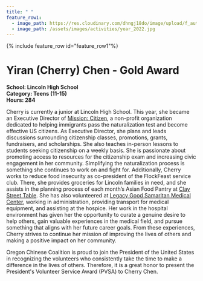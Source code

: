 ```yaml
---
title: " "
feature_row1:
  - image_path: https://res.cloudinary.com/dhngj18do/image/upload/f_auto,q_auto/v1/images/pvsa/2022_Yiran_Chen
  - image_path: /assets/images/activities/year_2022.jpg
---
```


{% include feature_row id="feature_row1"%}

# Yiran (Cherry) Chen - Gold Award

**School: Lincoln High School**  
**Category: Teens (11-15)**  
**Hours: 284**  

Cherry is currently a junior at Lincoln High School. This year, she became an Executive Director of [Mission: Citizen](https://missioncitizen.org/), a non-profit organization dedicated to helping immigrants pass the naturalization test and become effective US citizens. As Executive Director, she plans and leads discussions surrounding citizenship classes, promotions, grants, fundraisers, and scholarships. She also teaches in-person lessons to students seeking citizenship on a weekly basis. She is passionate about promoting access to resources for the citizenship exam and increasing civic engagement in her community. Simplifying the naturalization process is something she continues to work on and fight for. Additionally, Cherry works to reduce food insecurity as co-president of the FlockFeast service club. There, she provides groceries for Lincoln families in need, and she assists in the planning process of each month’s Asian Food Pantry at [Clay Street Table](https://claystreettable.org/). She has also volunteered at [Legacy Good Samaritan Medical Center](https://www.legacyhealth.org/doctors-and-locations/hospitals/legacy-good-samaritan-medical-center), working in administration, providing transport for medical equipment, and assisting at the hospice. Her work in the hospital environment has given her the opportunity to curate a genuine desire to help others, gain valuable experiences in the medical field, and pursue something that aligns with her future career goals. From these experiences, Cherry strives to continue her mission of improving the lives of others and making a positive impact on her community.

Oregon Chinese Coalition is proud to join the President of the United States in recognizing the volunteers who consistently take the time to make a difference in the lives of others. Therefore, it is a great honor to present the President's Volunteer Service Award (PVSA) to Cherry Chen.
